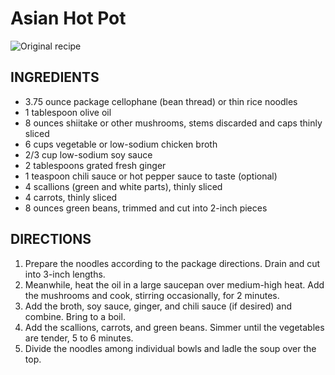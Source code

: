 # Asian Hot Pot
![Original recipe](https://www.realsimple.com/food-recipes/browse-all-recipes/asian-hot-pot)

## INGREDIENTS
- 3.75 ounce package cellophane (bean thread) or thin rice noodles
- 1 tablespoon olive oil
- 8 ounces shiitake or other mushrooms, stems discarded and caps thinly sliced
- 6 cups vegetable or low-sodium chicken broth
- 2/3 cup low-sodium soy sauce
- 2 tablespoons grated fresh ginger
- 1 teaspoon chili sauce or hot pepper sauce to taste (optional)
- 4 scallions (green and white parts), thinly sliced
- 4 carrots, thinly sliced
- 8 ounces green beans, trimmed and cut into 2-inch pieces

## DIRECTIONS
1. Prepare the noodles according to the package directions. Drain and cut into 3-inch lengths.
2. Meanwhile, heat the oil in a large saucepan over medium-high heat. Add the mushrooms and cook, stirring occasionally, for 2 minutes.
3. Add the broth, soy sauce, ginger, and chili sauce (if desired) and combine. Bring to a boil.
4. Add the scallions, carrots, and green beans. Simmer until the vegetables are tender, 5 to 6 minutes.
5. Divide the noodles among individual bowls and ladle the soup over the top.
